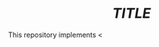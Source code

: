 # $$TITLE$$
This repository implements <<title>> in PyTorch. Running this code succesfully reproduces the results in the manuscript.
# Training
 To train the network on MNIST dataset for 20 epochs on target 0. run the command
  ``` python gan_targetted.py --epochs 20 -t 0```
  The numebr of folds are set to 5 by default. The trained models are saved at the directory ```saved_models/mnist/``` by the name ```D_{target}_{fold} G_{target}_{fold}```.
 
model weights to run ```inference.ipynb``` can be downloaded from the [link](https://www.dropbox.com/sh/nwps3ehuv4rk9dk/AACi84wEPaUHbYs-9xg3ODVOa?dl=0). 
